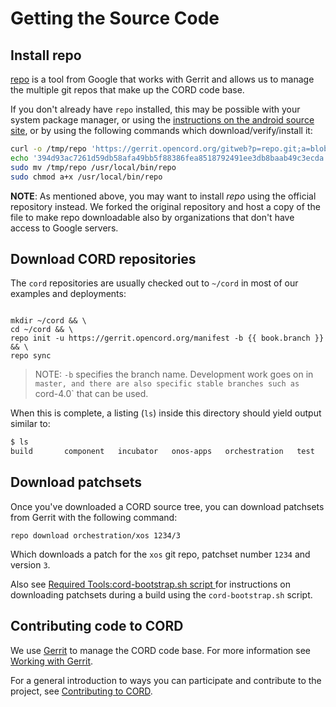 # Getting the Source Code

## Install repo

[repo](https://code.google.com/archive/p/git-repo/) is a tool from Google that
works with Gerrit and allows us to manage the multiple git repos that make up
the CORD code base.

If you don't already have `repo` installed, this may be possible with your
system package manager, or using the [instructions on the android source
site](https://source.android.com/source/downloading#installing-repo), or by
using the following commands which download/verify/install it:

```sh
curl -o /tmp/repo 'https://gerrit.opencord.org/gitweb?p=repo.git;a=blob_plain;f=repo;hb=refs/heads/stable'
echo '394d93ac7261d59db58afa49bb5f88386fea8518792491ee3db8baab49c3ecda  /tmp/repo' | sha256sum -c -
sudo mv /tmp/repo /usr/local/bin/repo
sudo chmod a+x /usr/local/bin/repo
```

**NOTE**: As mentioned above, you may want to install *repo* using the official repository instead. We forked the original repository and host a copy of the file to make repo downloadable also by organizations that don't have access to Google servers.

## Download CORD repositories

The `cord` repositories are usually checked out to `~/cord` in most of our
examples and deployments:

<pre><code>
mkdir ~/cord && \
cd ~/cord && \
repo init -u https://gerrit.opencord.org/manifest -b {{ book.branch }} && \
repo sync
</code></pre>

> NOTE: `-b` specifies the branch name. Development work goes on in `master,
> and there are also specific stable branches such as `cord-4.0` that can be
> used.

When this is complete, a listing (`ls`) inside this directory should yield
output similar to:

```sh
$ ls
build		component	incubator	onos-apps	orchestration	test
```

## Download patchsets

Once you've downloaded a CORD source tree, you can download patchsets from
Gerrit with the following command:

```
repo download orchestration/xos 1234/3
```

Which downloads a patch for the `xos` git repo, patchset number `1234` and
version `3`.

Also see [Required Tools:cord-bootstrap.sh script
](install.html#cord-bootstrapsh-script) for instructions on downloading
patchsets during a build using the `cord-bootstrap.sh` script.

## Contributing code to CORD

We use [Gerrit](https://gerrit.opencord.org) to manage the CORD code base. For
more information see [Working with
Gerrit](https://wiki.opencord.org/display/CORD/Working+with+Gerrit).

For a general introduction to ways you can participate and contribute to the
project, see [Contributing to
CORD](https://wiki.opencord.org/display/CORD/Contributing+to+CORD).

